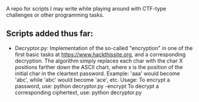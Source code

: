 A repo for scripts I may write while playing around with CTF-type challenges or other programming tasks.

Scripts added thus far:
-----------------------

- Decryptor.py: Implementation of the so-called "encryption" in one of the first basic tasks at https://www.hackthissite.org, and a corresponding decryption. The algorithm simply replaces each char with the char X positions farther down the ASCII chart, where x is the position of the initial char in the cleartext password. 
  Example: 'aaa' would become 'abc', while 'abc' would become 'ace', etc.
  Usage: 
  To encrypt a password, use:
  python decryptor.py -encrypt <password> 
  To decrypt a corresponding ciphertext, use:
  python decryptor.py <ciphertext>
